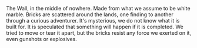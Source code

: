 The Wall, in the middle of nowhere. Made from what we assume to be white marble. Bricks are scattered around the lands, one finding to another through a curious adventurer. 
It's mysterious, we do not know what it is built for. It is speculated that something will happen if it is completed. 
We tried to move or tear it apart, but the bricks resist any force we exerted on it, even gunshots or explosives. 
